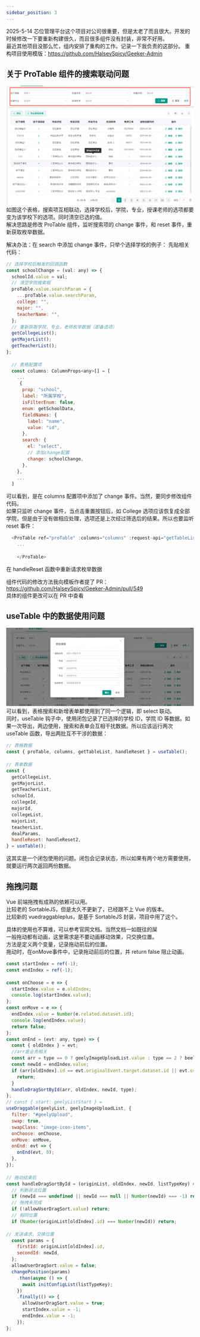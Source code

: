 ```yaml
---
sidebar_position: 3
---
```


2025-5-14
芯位管理平台这个项目对公司很重要，但是太老了而且很大。开发的时候修改一下要重新构建很久，而且很多组件没有封装，非常不好用。  
最近其他项目没那么忙，组内安排了重构的工作。记录一下我负责的这部分。
重构项目使用模版：https://github.com/HalseySpicy/Geeker-Admin

## 关于 ProTable 组件的搜索联动问题

![alt text](image-6.png)
如图这个表格，搜索项互相联动，选择学校后，学院，专业，授课老师的选项都要变为该学校下的选项。同时清空已选的值。  
解决思路是修改 ProTable 组件，监听搜索项的 change 事件，和 reset 事件，重新获取枚举数据。

解决办法：在 search 中添加 change 事件，只举个选择学校的例子：
先贴相关代码：

```js
// 选择学校后触发的回调函数
const schoolChange = (val: any) => {
  schoolId.value = val;
  // 清空学院搜索框
  proTable.value.searchParam = {
    ...proTable.value.searchParam,
    college: "",
    major: "",
    teacherName: "",
  };
  // 重新获取学院，专业，老师枚举数据（即备选项）
  getCollegeList();
  getMajorList();
  getTeacherList();
};

  // 表格配置项
  const columns: ColumnProps<any>[] = [
    ...
     {
      prop: "school",
      label: "所属学校",
      isFilterEnum: false,
      enum: getSchoolData,
      fieldNames: {
        label: "name",
        value: "id",
      },
      search: {
        el: "select",
        // 添加change配置
        change: schoolChange,
      },
    },
    ...
  ]

```

可以看到，是在 columns 配置项中添加了 change 事件。当然，要同步修改组件代码。  
如果只监听 change 事件，当点击重置按钮后，如 College 选项应该恢复成全部学院，但是由于没有做相应处理，选项还是上次经过筛选后的结果。所以也要监听 reset 事件：

```js
  <ProTable ref="proTable" :columns="columns" :request-api="getTableList" :on-reset="handleReset">
    ...

    </ProTable>
```

在 handleReset 函数中重新请求枚举数据

组件代码的修改方法我向模板作者提了 PR：https://github.com/HalseySpicy/Geeker-Admin/pull/549  
具体的组件更改可以在 PR 中查看

## useTable 中的数据使用问题

![alt text](image-5.png)
可以看到，表格搜索和新增表单都使用到了同一个逻辑，即 select 联动。  
同时，useTable 钩子中，使用闭包记录了已选择的学校 ID，学院 ID 等数据。如果一次导出，两边使用，搜索和表单会互相干扰数据。所以应该运行两次 useTable 函数，导出两批互不干涉的数据：

```js
// 表格数据
const { proTable, columns, getTableList, handleReset } = useTable();

// 表单数据
const {
  getCollegeList,
  getMajorList,
  getTeacherList,
  schoolId,
  collegeId,
  majorId,
  collegeList,
  majorList,
  teacherList,
  dealParams,
  handleReset: handleReset2,
} = useTable();
```

这其实是一个闭包使用的问题。闭包会记录状态，所以如果有两个地方需要使用，就要运行两次返回两份数据。

## 拖拽问题

Vue 前端拖拽有成熟的依赖可以用。  
比较老的 SortableJS，但是太久不更新了，已经跟不上 Vue 的版本。  
比较新的 vuedraggableplus，是基于 SortableJS 封装，项目中用了这个。

具体的使用也不算难，可以参考官网文档。当然文档一如既往的屎  
一般拖动都有动画，这里需求是不要动画移动效果，只交换位置。  
方法是定义两个变量，记录拖动前后的位置。    
拖动时，在onMove事件中，记录拖动前后的位置，并 return false 阻止动画。  
```js
const startIndex = ref(-1);
const endIndex = ref(-1);

const onChoose = e => {
  startIndex.value = e.oldIndex;
  console.log(startIndex.value);
};
const onMove = e => {
  endIndex.value = Number(e.related.dataset.id);
  console.log(endIndex.value);
  return false;
};
const onEnd = (evt: any, type) => {
  const { oldIndex } = evt;
  //arr是业务相关
  const arr = type == 0 ? geelyImageUploadList.value : type == 2 ? beelineUploadList.value : xinweiServiceList.value;
  const newId = endIndex.value;
  if (arr[oldIndex].id == evt.originalEvent.target.dataset.id || evt.originalEvent.target.dataset.id === undefined) {
    return;
  }
  handleDragSortById(arr, oldIndex, newId, type);
};
// const { start: geelyListStart } =
useDraggable(geelyList, geelyImageUploadList, {
  filter: "#geelyUpload",
  swap: true,
  swapClass: "image-icon-items",
  onChoose: onChoose,
  onMove: onMove,
  onEnd: evt => {
    onEnd(evt, 0);
  },
});

// 拖动结束后
const handleDragSortById = (originList, oldIndex, newId, listTypeKey) => {
  // 判断非法位置
  if (newId === undefined || newId === null || Number(newId) === -1) return;
  // 拖拽未完成
  if (!allowUserDragSort.value) return;
  // 相同位置
  if (Number(originList[oldIndex].id) === Number(newId)) return;

// 发送请求，交换位置
  const params = {
    firstId: originList[oldIndex].id,
    secondId: newId,
  };
  allowUserDragSort.value = false;
  changePosition(params)
    .then(async () => {
      await initConfigList(listTypeKey);
    })
    .finally(() => {
      allowUserDragSort.value = true;
      startIndex.value = -1;
      endIndex.value = -1;
    });
};
```
